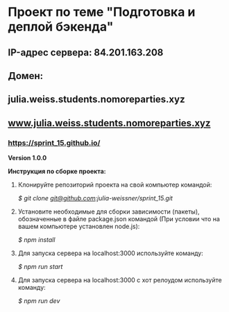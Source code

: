 # Проект по теме "Подготовка и деплой бэкенда"

## IP-адрес сервера: 84.201.163.208
## Домен: 
## julia.weiss.students.nomoreparties.xyz    
## www.julia.weiss.students.nomoreparties.xyz

### https://sprint_15.github.io/

 **Version 1.0.0**

 **Инструкция по сборке проекта:**

 1. Клонируйте репозиторий проекта на свой компьютер командой:

       *$ git clone git@github.com:julia-weissner/sprint_15.git*

 2. Установите необходимые для сборки зависимости (пакеты), обозначенные в файле package.json командой (При условии что на вашем компьютере установлен node.js):

       *$ npm install*  

 3. Для запуска сервера на localhost:3000 используйте команду:

       *$ npm run start*

 4. Для запуска сервера на localhost:3000 с хот релоудом используйте команду:

      *$ npm run dev*
